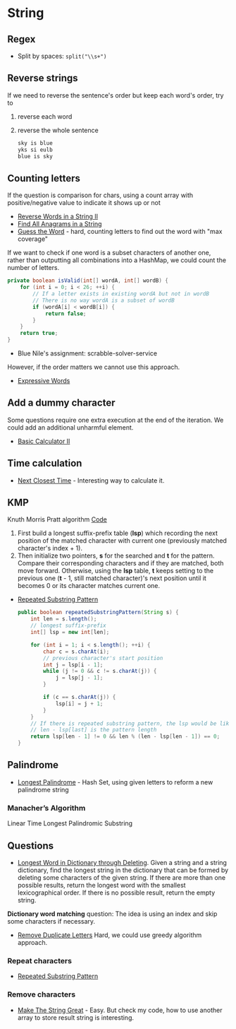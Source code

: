 # String

## Regex

- Split by spaces: ```split("\\s+")```

## Reverse strings

If we need to reverse the sentence's order but keep each word's order, try to

1. reverse each word
2. reverse the whole sentence

    ```txt
    sky is blue
    yks si eulb
    blue is sky
    ```

## Counting letters

If the question is comparison for chars, using a count array with positive/negative value to indicate it shows up or not

- [Reverse Words in a String II](https://leetcode.com/problems/reverse-words-in-a-string-ii/)
- [Find All Anagrams in a String](https://leetcode.com/problems/find-all-anagrams-in-a-string/)
- [Guess the Word](https://leetcode.com/problems/guess-the-word/) - hard, counting letters to find out the word with "max coverage"

If we want to check if one word is a subset characters of another one, rather than outputting all combinations into a HashMap, we could count the number of letters.

```java
private boolean isValid(int[] wordA, int[] wordB) {
    for (int i = 0; i < 26; ++i) {
        // If a letter exists in existing wordA but not in wordB
        // There is no way wordA is a subset of wordB
        if (wordA[i] < wordB[i]) {
            return false;
        }
    }
    return true;
}
```

- Blue Nile's assignment: scrabble-solver-service

However, if the order matters we cannot use this approach.

- [Expressive Words](https://leetcode.com/problems/expressive-words/)

## Add a dummy character

Some questions require one extra execution at the end of the iteration. We could add an additional unharmful element.

- [Basic Calculator II](https://leetcode.com/problems/basic-calculator-ii/description/)

## Time calculation

- [Next Closest Time](NextClosestTime.java) - Interesting way to calculate it.

## KMP

Knuth Morris Pratt algorithm [Code](../../../com/algorithm/KnuthMorrisPratt.java)

1. First build a longest suffix-prefix table (**lsp**) which recording the next position of the matched character with current one (previously matched character's index + 1).
1. Then initialize two pointers, **s** for the searched and **t** for the pattern. Compare their corresponding characters and if they are matched, both move forward. Otherwise, using the **lsp** table, **t** keeps setting to the previous one (**t** - 1, still matched character)'s next position until it becomes 0 or its character matches current one.

- [Repeated Substring Pattern](https://leetcode.com/problems/repeated-substring-pattern/description/)

    ```java
    public boolean repeatedSubstringPattern(String s) {
        int len = s.length();
        // longest suffix-prefix
        int[] lsp = new int[len];

        for (int i = 1; i < s.length(); ++i) {
            char c = s.charAt(i);
            // previous character's start position
            int j = lsp[i - 1];
            while (j != 0 && c != s.charAt(j)) {
                j = lsp[j - 1];
            }

            if (c == s.charAt(j)) {
                lsp[i] = j + 1;
            }
        }
        // If there is repeated substring pattern, the lsp would be like [0, 0, 0, 1, 2, 3, 4, 5, 6]
        // len - lsp[last] is the pattern length
        return lsp[len - 1] != 0 && len % (len - lsp[len - 1]) == 0;
    }
    ```

## Palindrome

- [Longest Palindrome](https://leetcode.com/problems/longest-palindrome/) - Hash Set, using given letters to reform a new palindrome string

### Manacher’s Algorithm

Linear Time Longest Palindromic Substring

## Questions

- [Longest Word in Dictionary through Deleting](https://leetcode.com/problems/longest-word-in-dictionary-through-deleting/description/). Given a string and a string dictionary, find the longest string in the dictionary that can be formed by deleting some characters of the given string. If there are more than one possible results, return the longest word with the smallest lexicographical order. If there is no possible result, return the empty string.

__Dictionary word matching__ question: The idea is using an index and skip some characters if necessary.

- [Remove Duplicate Letters](https://leetcode.com/problems/remove-duplicate-letters/) Hard, we could use greedy algorithm approach.

### Repeat characters

- [Repeated Substring Pattern](https://leetcode.com/problems/repeated-substring-pattern/)


### Remove characters
- [Make The String Great](https://leetcode.com/problems/make-the-string-great/) - Easy. But check my code, how to use another array to store result string is interesting.